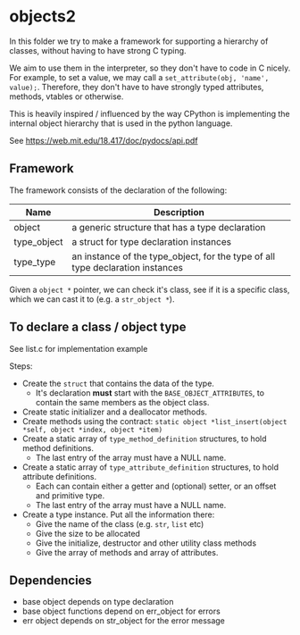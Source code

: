 
# objects2

In this folder we try to make a framework for supporting 
a hierarchy of classes, without having to have strong C typing.

We aim to use them in the interpreter, so they don't have to code in C nicely.
For example, to set a value, we may call a `set_attribute(obj, 'name', value);`.
Therefore, they don't have to have strongly typed attributes, methods, vtables or otherwise.

This is heavily inspired / influenced by the way CPython is implementing 
the internal object hierarchy that is used in the python language.

See https://web.mit.edu/18.417/doc/pydocs/api.pdf

## Framework

The framework consists of the declaration of the following:


| Name        | Description
|-------------|----
| object      | a generic structure that has a type declaration
| type_object | a struct for type declaration instances
| type_type   | an instance of the type_object, for the type of all type declaration instances

Given a `object *` pointer, we can check it's class, see if it is a specific
class, which we can cast it to (e.g. a `str_object *`).


## To declare a class / object type

See list.c for implementation example

Steps:

* Create the `struct` that contains the data of the type.
  * It's declaration **must** start with the `BASE_OBJECT_ATTRIBUTES`, to contain the same members as the object class.
* Create static initializer and a deallocator methods.
* Create methods using the contract: `static object *list_insert(object *self, object *index, object *item)`
* Create a static array of `type_method_definition` structures, to hold method definitions.
  * The last entry of the array must have a NULL name.
* Create a static array of `type_attribute_definition` structures, to hold attribute definitions.
  * Each can contain either a getter and (optional) setter, or an offset and primitive type.
  * The last entry of the array must have a NULL name.
* Create a type instance. Put all the information there:
  * Give the name of the class (e.g. `str`, `list` etc)
  * Give the size to be allocated
  * Give the initialize, destructor and other utility class methods
  * Give the array of methods and array of attributes.

## Dependencies

* base object depends on type declaration
* base object functions depend on err_object for errors
* err object depends on str_object for the error message

